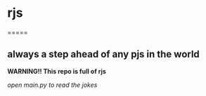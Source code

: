 # rjs
=====

always a step ahead of any pjs in the world
-------------------------------------------

**WARNING!! This repo is full of rjs**

*open main.py to read the jokes*
